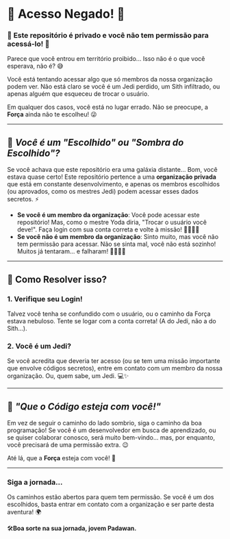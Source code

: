 # 🚫 Acesso Negado! 🚫

### 🛑 **Este repositório é **privado** e você não tem permissão para acessá-lo!** 🛑

Parece que você entrou em território proibido... Isso não é o que você esperava, não é? 😅

Você está tentando acessar algo que só membros da nossa organização podem ver. Não está claro se você é um Jedi perdido, um Sith infiltrado, ou apenas alguém que esqueceu de trocar o usuário. 

Em qualquer dos casos, você está no lugar errado. Não se preocupe, a **Força** ainda não te escolheu! 😜

---

## 🚀 *Você é um "Escolhido" ou "Sombra do Escolhido"?*

Se você achava que este repositório era uma galáxia distante... Bom, você estava quase certo! Este repositório pertence a uma **organização privada** que está em constante desenvolvimento, e apenas os membros escolhidos (ou aprovados, como os mestres Jedi) podem acessar esses dados secretos. ⚡

- **Se você é um membro da organização**: Você pode acessar este repositório! Mas, como o mestre Yoda diria, "Trocar o usuário você deve!". Faça login com sua conta correta e volte à missão! 🧙‍♂️🦸‍♀️
- **Se você não é um membro da organização**: Sinto muito, mas você não tem permissão para acessar. Não se sinta mal, você não está sozinho! Muitos já tentaram... e falharam! 👨‍💻👩‍💻

---

## 🔧 Como Resolver isso?

### **1. Verifique seu Login!**
Talvez você tenha se confundido com o usuário, ou o caminho da Força estava nebuloso. Tente se logar com a conta correta! (A do Jedi, não a do Sith...).

### **2. Você é um Jedi?**
Se você acredita que deveria ter acesso (ou se tem uma missão importante que envolve códigos secretos), entre em contato com um membro da nossa organização. Ou, quem sabe, um Jedi. 💻✨

---

## 🔮 *"Que o Código esteja com você!"*

Em vez de seguir o caminho do lado sombrio, siga o caminho da boa programação! Se você é um desenvolvedor em busca de aprendizado, ou se quiser colaborar conosco, será muito bem-vindo... mas, por enquanto, você precisará de uma permissão extra. 😉

Até lá, que a **Força** esteja com você! 🚀

---

### **Siga a jornada...**
Os caminhos estão abertos para quem tem permissão. Se você é um dos escolhidos, basta entrar em contato com a organização e ser parte desta aventura! 🌍

🛠️**Boa sorte na sua jornada, jovem Padawan.**
